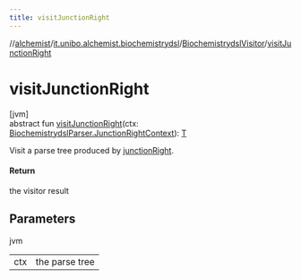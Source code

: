 ```yaml
---
title: visitJunctionRight
---
```

//[alchemist](../../../index.html)/[it.unibo.alchemist.biochemistrydsl](../index.html)/[BiochemistrydslVisitor](index.html)/[visitJunctionRight](visit-junction-right.html)



# visitJunctionRight



[jvm]\
abstract fun [visitJunctionRight](visit-junction-right.html)(ctx: [BiochemistrydslParser.JunctionRightContext](../-biochemistrydsl-parser/-junction-right-context/index.html)): [T](../../it.unibo.alchemist.model.implementations.conditions/-generic-molecule-present/index.html)



Visit a parse tree produced by [junctionRight](../-biochemistrydsl-parser/junction-right.html).



#### Return



the visitor result



## Parameters


jvm

| | |
|---|---|
| ctx | the parse tree |




